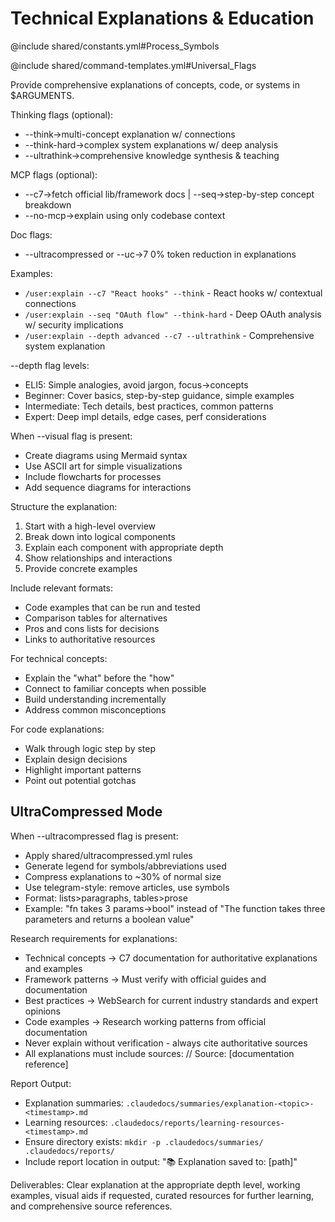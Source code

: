 # Technical Explanations & Education

@include shared/constants.yml#Process_Symbols

@include shared/command-templates.yml#Universal_Flags

Provide comprehensive explanations of concepts, code, or systems in $ARGUMENTS.

Thinking flags (optional):
- --think→multi-concept explanation w/ connections
- --think-hard→complex system explanations w/ deep analysis
- --ultrathink→comprehensive knowledge synthesis & teaching

MCP flags (optional):
- --c7→fetch official lib/framework docs | --seq→step-by-step concept breakdown
- --no-mcp→explain using only codebase context

Doc flags:
- --ultracompressed or --uc→7 0% token reduction in explanations

Examples:
- `/user:explain --c7 "React hooks" --think` - React hooks w/ contextual connections
- `/user:explain --seq "OAuth flow" --think-hard` - Deep OAuth analysis w/ security implications
- `/user:explain --depth advanced --c7 --ultrathink` - Comprehensive system explanation

--depth flag levels:
- ELI5: Simple analogies, avoid jargon, focus→concepts
- Beginner: Cover basics, step-by-step guidance, simple examples
- Intermediate: Tech details, best practices, common patterns
- Expert: Deep impl details, edge cases, perf considerations

When --visual flag is present:
- Create diagrams using Mermaid syntax
- Use ASCII art for simple visualizations
- Include flowcharts for processes
- Add sequence diagrams for interactions

Structure the explanation:
1. Start with a high-level overview
2. Break down into logical components
3. Explain each component with appropriate depth
4. Show relationships and interactions
5. Provide concrete examples

Include relevant formats:
- Code examples that can be run and tested
- Comparison tables for alternatives
- Pros and cons lists for decisions
- Links to authoritative resources

For technical concepts:
- Explain the "what" before the "how"
- Connect to familiar concepts when possible
- Build understanding incrementally
- Address common misconceptions

For code explanations:
- Walk through logic step by step
- Explain design decisions
- Highlight important patterns
- Point out potential gotchas

## UltraCompressed Mode

When --ultracompressed flag is present:
- Apply shared/ultracompressed.yml rules
- Generate legend for symbols/abbreviations used
- Compress explanations to ~30% of normal size
- Use telegram-style: remove articles, use symbols
- Format: lists>paragraphs, tables>prose
- Example: "fn takes 3 params→bool" instead of "The function takes three parameters and returns a boolean value"

Research requirements for explanations:
- Technical concepts → C7 documentation for authoritative explanations and examples
- Framework patterns → Must verify with official guides and documentation
- Best practices → WebSearch for current industry standards and expert opinions
- Code examples → Research working patterns from official documentation
- Never explain without verification - always cite authoritative sources
- All explanations must include sources: // Source: [documentation reference]

Report Output:
- Explanation summaries: `.claudedocs/summaries/explanation-<topic>-<timestamp>.md`
- Learning resources: `.claudedocs/reports/learning-resources-<timestamp>.md`
- Ensure directory exists: `mkdir -p .claudedocs/summaries/ .claudedocs/reports/`
- Include report location in output: "📚 Explanation saved to: [path]"

Deliverables: Clear explanation at the appropriate depth level, working examples, visual aids if requested, curated resources for further learning, and comprehensive source references.